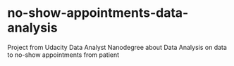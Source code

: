 # no-show-appointments-data-analysis
Project from Udacity Data Analyst Nanodegree about Data Analysis on data to no-show appointments from patient
